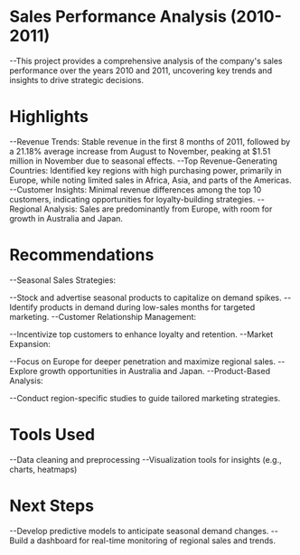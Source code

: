 # Sales Performance Analysis (2010-2011)
--This project provides a comprehensive analysis of the company's sales performance over the years 2010 and 2011, uncovering key trends and insights to drive strategic decisions.

# Highlights
--Revenue Trends: Stable revenue in the first 8 months of 2011, followed by a 21.18% average increase from August to November, peaking at $1.51 million in November due to seasonal effects.
--Top Revenue-Generating Countries: Identified key regions with high purchasing power, primarily in Europe, while noting limited sales in Africa, Asia, and parts of the Americas.
--Customer Insights: Minimal revenue differences among the top 10 customers, indicating opportunities for loyalty-building strategies.
--Regional Analysis: Sales are predominantly from Europe, with room for growth in Australia and Japan.
# Recommendations
--Seasonal Sales Strategies:

--Stock and advertise seasonal products to capitalize on demand spikes.
--Identify products in demand during low-sales months for targeted marketing.
--Customer Relationship Management:

--Incentivize top customers to enhance loyalty and retention.
--Market Expansion:

--Focus on Europe for deeper penetration and maximize regional sales.
--Explore growth opportunities in Australia and Japan.
--Product-Based Analysis:

--Conduct region-specific studies to guide tailored marketing strategies.
# Tools Used
--Data cleaning and preprocessing
--Visualization tools for insights (e.g., charts, heatmaps)
# Next Steps
--Develop predictive models to anticipate seasonal demand changes.
--Build a dashboard for real-time monitoring of regional sales and trends.
